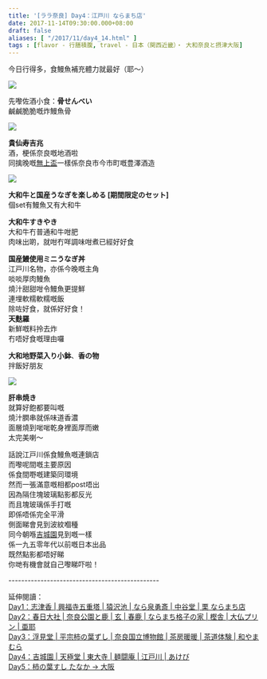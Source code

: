 ```yaml
---
title: '[ララ奈良] Day4：江戸川 ならまち店'
date: 2017-11-14T09:30:00.000+08:00
draft: false
aliases: [ "/2017/11/day4_14.html" ]
tags : [flavor - 行膳積腹, travel - 日本（関西近畿）・ 大和奈良と摂津大阪]
---
```


今日行得多，食鰻魚補充體力就最好（耶～）  

[![](https://c1.staticflickr.com/5/4542/38330585851_e0378aff49_z.jpg)](https://c1.staticflickr.com/5/4542/38330585851_e0378aff49_z.jpg)

先嚟佐酒小食：**骨せんべい**  
鹹鹹脆脆嘅炸鰻魚骨  

[![](https://c1.staticflickr.com/5/4561/38275374336_759d5054b7_z.jpg)](https://c1.staticflickr.com/5/4561/38275374336_759d5054b7_z.jpg)

**貴仙寿吉兆**  
酒，梗係奈良嘅地酒啦  
同擒晚嘅[無上盃](https://www.hidie.net/2017/11/day3_8.html)一樣係奈良市今市町嘅豊澤酒造  

[![](https://c1.staticflickr.com/5/4425/36932929152_b8971370f6_z.jpg)](https://c1.staticflickr.com/5/4425/36932929152_b8971370f6_z.jpg)

**大和牛と国産うなぎを楽しめる \[期間限定のセット\]**  
個set有鰻魚又有大和牛  
  
**大和牛すきやき**  
大和牛冇普通和牛咁肥  
肉味出啲，就咁冇咩調味咁煮已經好好食  
  
**国産鰻使用ミニうなぎ丼**   
江戸川名物，亦係今晚嘅主角  
啖啖厚肉鰻魚  
燒汁甜甜咁令鰻魚更提鮮  
連埋軟糯軟糯嘅飯  
除咗好食，就係好好食！  
**天麩羅**  
新鮮嘅料拎去炸  
冇唔好食嘅理由囉  
  
**大和地野菜入り小鉢**、**香の物**  
拌飯好朋友  

[![](https://c1.staticflickr.com/5/4581/38330585601_c98f2d3078_z.jpg)](https://c1.staticflickr.com/5/4581/38330585601_c98f2d3078_z.jpg)

**肝串焼き**  
就算好飽都要叫嘅  
燒汁膶串就係味道香濃  
面層燒到啱啱乾身裡面厚而嫩  
太完美喇～  
  
  
話說江戸川係食鰻魚嘅連鎖店  
而嚟呢間嘅主要原因  
係食間嘢嘅建築同環境  
然而一張滿意嘅相都post唔出  
因為隔住塊玻璃點影都反光  
而且塊玻璃係手打嘅  
即係唔係完全平滑  
側面睇會見到波紋嗰種  
同今朝喺[吉城園](https://www.hidie.net/2017/11/day4.html)見到嘅一樣  
係一九五零年代以前嘅日本出品  
既然點影都唔好睇  
你哋有機會就自己嚟睇吓啦！  
  
\-----------------------------------------------  
  
延伸閱讀：  
[Day1：志津香 | 興福寺五重塔 | 猿沢池 | なら泉勇斎 | 中谷堂 | 栗 ならまち店](https://www.hidie.net/2017/09/day-1.html)  
[Day2：春日大社 | 奈良公園と鹿 | 玄 | 春鹿 | ならまち格子の家 | 樫舎 | 大仏プリン | 亜耶](https://www.hidie.net/2017/09/day-2.html)  
[Day3：浮見堂 | 平宗柿の葉ずし | 奈良国立博物館 | 茶房暖暖 | 茶道体験 | 和やまむら](https://www.hidie.net/2017/09/day-3.html)  
[Day4：吉城園 | 天極堂 | 東大寺 | 麺闘庵 | 江戸川 | あけび](https://www.hidie.net/2017/09/day-4.html)  
[Day5：柿の葉すし たなか → 大阪](https://www.hidie.net/2017/09/day1.html)